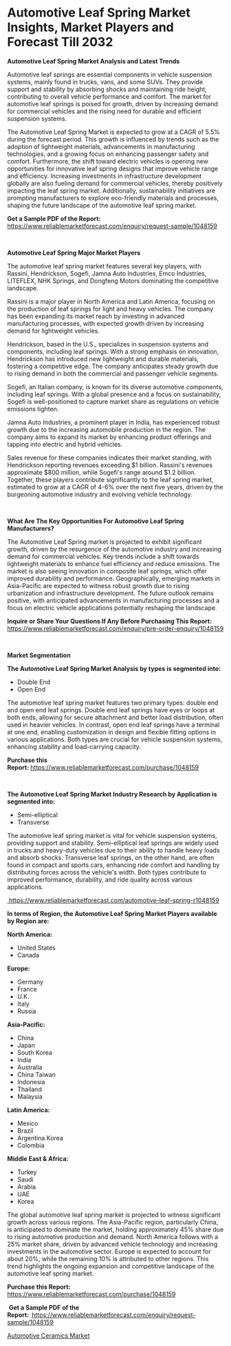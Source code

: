 <p><h1>Automotive Leaf Spring Market Insights, Market Players and Forecast Till 2032</h1></p><p><strong>Automotive Leaf Spring Market Analysis and Latest Trends</strong></p>
<p><p>Automotive leaf springs are essential components in vehicle suspension systems, mainly found in trucks, vans, and some SUVs. They provide support and stability by absorbing shocks and maintaining ride height, contributing to overall vehicle performance and comfort. The market for automotive leaf springs is poised for growth, driven by increasing demand for commercial vehicles and the rising need for durable and efficient suspension systems. </p><p>The Automotive Leaf Spring Market is expected to grow at a CAGR of 5.5% during the forecast period. This growth is influenced by trends such as the adoption of lightweight materials, advancements in manufacturing technologies, and a growing focus on enhancing passenger safety and comfort. Furthermore, the shift toward electric vehicles is opening new opportunities for innovative leaf spring designs that improve vehicle range and efficiency. Increasing investments in infrastructure development globally are also fueling demand for commercial vehicles, thereby positively impacting the leaf spring market. Additionally, sustainability initiatives are prompting manufacturers to explore eco-friendly materials and processes, shaping the future landscape of the automotive leaf spring market.</p></p>
<p><strong>Get a Sample PDF of the Report:&nbsp;</strong> <a href="https://www.reliablemarketforecast.com/enquiry/request-sample/1048159?utm_campaign=2248&utm_medium=2&utm_source=Github&utm_content=ia&utm_term=30032025&utm_id=automotive-leaf-spring">https://www.reliablemarketforecast.com/enquiry/request-sample/1048159</a></p>
<p>&nbsp;</p>
<p><strong>Automotive Leaf Spring Major Market Players</strong></p>
<p><p>The automotive leaf spring market features several key players, with Rassini, Hendrickson, Sogefi, Jamna Auto Industries, Emco Industries, LITEFLEX, NHK Springs, and Dongfeng Motors dominating the competitive landscape. </p><p>Rassini is a major player in North America and Latin America, focusing on the production of leaf springs for light and heavy vehicles. The company has been expanding its market reach by investing in advanced manufacturing processes, with expected growth driven by increasing demand for lightweight vehicles. </p><p>Hendrickson, based in the U.S., specializes in suspension systems and components, including leaf springs. With a strong emphasis on innovation, Hendrickson has introduced new lightweight and durable materials, fostering a competitive edge. The company anticipates steady growth due to rising demand in both the commercial and passenger vehicle segments.</p><p>Sogefi, an Italian company, is known for its diverse automotive components, including leaf springs. With a global presence and a focus on sustainability, Sogefi is well-positioned to capture market share as regulations on vehicle emissions tighten. </p><p>Jamna Auto Industries, a prominent player in India, has experienced robust growth due to the increasing automobile production in the region. The company aims to expand its market by enhancing product offerings and tapping into electric and hybrid vehicles.</p><p>Sales revenue for these companies indicates their market standing, with Hendrickson reporting revenues exceeding $1 billion. Rassini's revenues approximate $800 million, while Sogefi's range around $1.2 billion. Together, these players contribute significantly to the leaf spring market, estimated to grow at a CAGR of 4-6% over the next five years, driven by the burgeoning automotive industry and evolving vehicle technology.</p></p>
<p>&nbsp;</p>
<p><strong>What Are The Key Opportunities For Automotive Leaf Spring Manufacturers?</strong></p>
<p><p>The Automotive Leaf Spring market is projected to exhibit significant growth, driven by the resurgence of the automotive industry and increasing demand for commercial vehicles. Key trends include a shift towards lightweight materials to enhance fuel efficiency and reduce emissions. The market is also seeing innovation in composite leaf springs, which offer improved durability and performance. Geographically, emerging markets in Asia-Pacific are expected to witness robust growth due to rising urbanization and infrastructure development. The future outlook remains positive, with anticipated advancements in manufacturing processes and a focus on electric vehicle applications potentially reshaping the landscape.</p></p>
<p><strong>Inquire or Share Your Questions If Any Before Purchasing This Report:</strong> <a href="https://www.reliablemarketforecast.com/enquiry/pre-order-enquiry/1048159?utm_campaign=2248&utm_medium=2&utm_source=Github&utm_content=ia&utm_term=30032025&utm_id=automotive-leaf-spring">https://www.reliablemarketforecast.com/enquiry/pre-order-enquiry/1048159</a></p>
<p>&nbsp;</p>
<p><strong>Market Segmentation</strong></p>
<p><strong>The Automotive Leaf Spring Market Analysis by types is segmented into:</strong></p>
<p><ul><li>Double End</li><li>Open End</li></ul></p>
<p><p>The automotive leaf spring market features two primary types: double end and open end leaf springs. Double end leaf springs have eyes or loops at both ends, allowing for secure attachment and better load distribution, often used in heavier vehicles. In contrast, open end leaf springs have a terminal at one end, enabling customization in design and flexible fitting options in various applications. Both types are crucial for vehicle suspension systems, enhancing stability and load-carrying capacity.</p></p>
<p><strong>Purchase this Report:&nbsp;</strong><a href="https://www.reliablemarketforecast.com/purchase/1048159?utm_campaign=2248&utm_medium=2&utm_source=Github&utm_content=ia&utm_term=30032025&utm_id=automotive-leaf-spring">https://www.reliablemarketforecast.com/purchase/1048159</a></p>
<p>&nbsp;</p>
<p><strong>The Automotive Leaf Spring Market Industry Research by Application is segmented into:</strong></p>
<p><ul><li>Semi-elliptical</li><li>Transverse</li></ul></p>
<p><p>The automotive leaf spring market is vital for vehicle suspension systems, providing support and stability. Semi-elliptical leaf springs are widely used in trucks and heavy-duty vehicles due to their ability to handle heavy loads and absorb shocks. Transverse leaf springs, on the other hand, are often found in compact and sports cars, enhancing ride comfort and handling by distributing forces across the vehicle's width. Both types contribute to improved performance, durability, and ride quality across various applications.</p></p>
<p><a href="https://www.reliablemarketforecast.com/automotive-leaf-spring-r1048159?utm_campaign=2248&utm_medium=2&utm_source=Github&utm_content=ia&utm_term=30032025&utm_id=automotive-leaf-spring">&nbsp;https://www.reliablemarketforecast.com/automotive-leaf-spring-r1048159</a></p>
<p><strong>In terms of Region, the Automotive Leaf Spring Market Players available by Region are:</strong></p>
<p>
    <p> <strong> North America: </strong>
        <ul>
            <li>United States</li>
            <li>Canada</li>
        </ul>
        </p> 
    <p> <strong> Europe: </strong>
        <ul>
            <li>Germany</li>
            <li>France</li>
            <li>U.K.</li>
            <li>Italy</li>
            <li>Russia</li>
        </ul>
        </p> 
    <p> <strong> Asia-Pacific: </strong>
        <ul>
            <li>China</li>
            <li>Japan</li>
            <li>South Korea</li>
            <li>India</li>
            <li>Australia</li>
            <li>China Taiwan</li>
            <li>Indonesia</li>
            <li>Thailand</li>
            <li>Malaysia</li>
        </ul>
        </p> 
    <p> <strong> Latin America: </strong>
        <ul>
            <li>Mexico</li>
            <li>Brazil</li>
            <li>Argentina Korea</li>
            <li>Colombia</li>
        </ul>
        </p> 
    <p> <strong> Middle East & Africa: </strong>
        <ul>
            <li>Turkey</li>
            <li>Saudi</li>
            <li>Arabia</li>
            <li>UAE</li>
            <li>Korea</li>
        </ul>
    </p>
    </p>
<p><p>The global automotive leaf spring market is projected to witness significant growth across various regions. The Asia-Pacific region, particularly China, is anticipated to dominate the market, holding approximately 45% share due to rising automotive production and demand. North America follows with a 25% market share, driven by advanced vehicle technology and increasing investments in the automotive sector. Europe is expected to account for about 20%, while the remaining 10% is attributed to other regions. This trend highlights the ongoing expansion and competitive landscape of the automotive leaf spring market.</p></p>
<p><strong>Purchase this Report: </strong><a href="https://www.reliablemarketforecast.com/purchase/1048159?utm_campaign=2248&utm_medium=2&utm_source=Github&utm_content=ia&utm_term=30032025&utm_id=automotive-leaf-spring">https://www.reliablemarketforecast.com/purchase/1048159</a></p>
<p>&nbsp;<strong>Get a Sample PDF of the Report:&nbsp;&nbsp;</strong><a href="https://www.reliablemarketforecast.com/enquiry/request-sample/1048159?utm_campaign=2248&utm_medium=2&utm_source=Github&utm_content=ia&utm_term=30032025&utm_id=automotive-leaf-spring">https://www.reliablemarketforecast.com/enquiry/request-sample/1048159</a></p>
<p><strong></strong></p>
<p><p><a href="https://github.com/lindaopodray/Market-Research-Report-List-1/blob/main/automotive-ceramics-market.md?utm_campaign=2248&utm_medium=2&utm_source=Github&utm_content=ia&utm_term=30032025&utm_id=automotive-leaf-spring">Automotive Ceramics Market</a></p></p>
